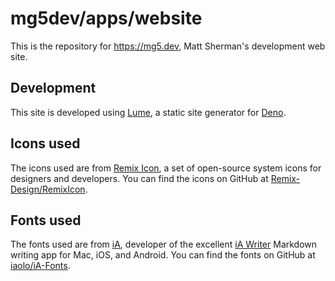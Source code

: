 # mg5dev/apps/website

This is the repository for https://mg5.dev, Matt Sherman's development web site.

## Development

This site is developed using [Lume](https://lume.land), a static site generator for [Deno](https://deno.com).

## Icons used

The icons used are from [Remix Icon](https://remixicon.com), a set of open-source system icons for designers and developers. You can find the icons on GitHub at [Remix-Design/RemixIcon](https://github.com/Remix-Design/RemixIcon).

## Fonts used

The fonts used are from [iA](https://github.com/iaolo/iA-Fonts), developer of the excellent [iA Writer](https://ia.net/writer) Markdown writing app for Mac, iOS, and Android. You can find the fonts on GitHub at [iaolo/iA-Fonts](https://github.com/iaolo/iA-Fonts).
